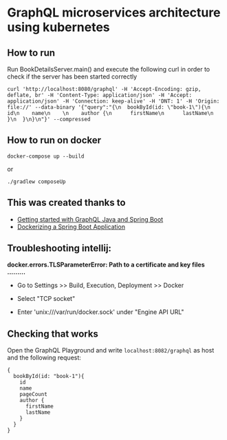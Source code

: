 # GraphQL microservices architecture using kubernetes

## How to run
Run BookDetailsServer.main() and execute the following curl in order 
to check if the server has been started correctly

`curl 'http://localhost:8080/graphql' -H 'Accept-Encoding: gzip, deflate, br' -H 'Content-Type: application/json' -H 'Accept: application/json' -H 'Connection: keep-alive' -H 'DNT: 1' -H 'Origin: file://' --data-binary '{"query":"{\n  bookById(id: \"book-1\"){\n    id\n    name\n    \n    author {\n      firstName\n      lastName\n    }\n  }\n}\n"}' --compressed`

## How to run on docker

`docker-compose up --build`

or

`./gradlew composeUp`

## This was created thanks to
* [Getting started with GraphQL Java and Spring Boot](https://www.graphql-java.com/tutorials/getting-started-with-spring-boot/)
* [Dockerizing a Spring Boot Application](https://www.baeldung.com/dockerizing-spring-boot-application#Dockerize)

## Troubleshooting intellij:
**docker.errors.TLSParameterError: Path to a certificate and key files .........**
- Go to Settings >> Build, Execution, Deployment >> Docker

- Select "TCP socket"

- Enter 'unix:///var/run/docker.sock' under "Engine API URL"

## Checking that works
Open the GraphQL Playground and write `localhost:8082/graphql` as host and the following request:
```
{
  bookById(id: "book-1"){
    id
    name
    pageCount
    author {
      firstName
      lastName
    }
  }
}
```
